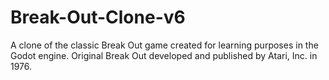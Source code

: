 # Break-Out-Clone-v6
 
A clone of the classic Break Out game created for learning purposes in the Godot engine. Original Break Out developed and published by Atari, Inc. in 1976.
